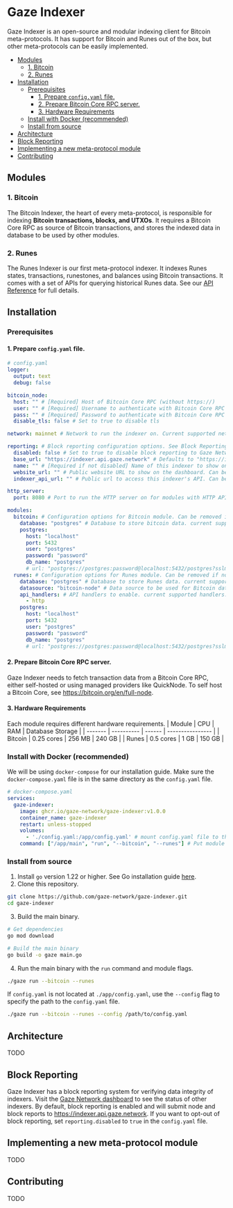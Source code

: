 <!-- omit from toc -->
# Gaze Indexer
Gaze Indexer is an open-source and modular indexing client for Bitcoin meta-protocols. It has support for Bitcoin and Runes out of the box, 
but other meta-protocols can be easily implemented.

- [Modules](#modules)
  - [1. Bitcoin](#1-bitcoin)
  - [2. Runes](#2-runes)
- [Installation](#installation)
  - [Prerequisites](#prerequisites)
    - [1. Prepare `config.yaml` file.](#1-prepare-configyaml-file)
    - [2. Prepare Bitcoin Core RPC server.](#2-prepare-bitcoin-core-rpc-server)
    - [3. Hardware Requirements](#3-hardware-requirements)
  - [Install with Docker (recommended)](#install-with-docker-recommended)
  - [Install from source](#install-from-source)
- [Architecture](#architecture)
- [Block Reporting](#block-reporting)
- [Implementing a new meta-protocol module](#implementing-a-new-meta-protocol-module)
- [Contributing](#contributing)

## Modules
### 1. Bitcoin
The Bitcoin Indexer, the heart of every meta-protocol, is responsible for indexing **Bitcoin transactions, blocks, and UTXOs**. It requires a Bitcoin Core RPC as source of Bitcoin transactions, 
and stores the indexed data in database to be used by other modules.

### 2. Runes
The Runes Indexer is our first meta-protocol indexer. It indexes Runes states, transactions, runestones, and balances using Bitcoin transactions.
It comes with a set of APIs for querying historical Runes data. See our [API Reference](https://documenter.getpostman.com/view/28396285/2sA3Bn7Cxr) for full details.

## Installation
### Prerequisites
#### 1. Prepare `config.yaml` file.
```yaml
# config.yaml
logger:
  output: text
  debug: false

bitcoin_node:
  host: "" # [Required] Host of Bitcoin Core RPC (without https://)
  user: "" # [Required] Username to authenticate with Bitcoin Core RPC
  pass: "" # [Required] Password to authenticate with Bitcoin Core RPC
  disable_tls: false # Set to true to disable tls

network: mainnet # Network to run the indexer on. Current supported networks: "mainnet" | "testnet"

reporting: # Block reporting configuration options. See Block Reporting section for more details.
  disabled: false # Set to true to disable block reporting to Gaze Network. Default is false.
  base_url: "https://indexer.api.gaze.network" # Defaults to "https://indexer.api.gaze.network" if left empty
  name: "" # [Required if not disabled] Name of this indexer to show on the Gaze Network dashboard
  website_url: "" # Public website URL to show on the dashboard. Can be left empty.
  indexer_api_url: "" # Public url to access this indexer's API. Can be left empty if you want to keep your indexer private.

้http_server:
  port: 8080 # Port to run the HTTP server on for modules with HTTP API handlers.

modules:
  bitcoin: # Configuration options for Bitcoin module. Can be removed if not used.
    database: "postgres" # Database to store bitcoin data. current supported databases: "postgres"
    postgres:
      host: "localhost"
      port: 5432
      user: "postgres"
      password: "password"
      db_name: "postgres"
      # url: "postgres://postgres:password@localhost:5432/postgres?sslmode=prefer" # [Optional] This will override other database credentials above.
  runes: # Configuration options for Runes module. Can be removed if not used.
    database: "postgres" # Database to store Runes data. current supported databases: "postgres"
    datasource: "bitcoin-node" # Data source to be used for Bitcoin data. current supported data sources: "bitcoin-node" | "postgres". If "postgres" is used, the connected database must be the same database as the Bitcoin module.
    api_handlers: # API handlers to enable. current supported handlers: "http"
      - http
    postgres:
      host: "localhost"
      port: 5432
      user: "postgres"
      password: "password"
      db_name: "postgres"
      # url: "postgres://postgres:password@localhost:5432/postgres?sslmode=prefer" # [Optional] This will override other database credentials above.
```

#### 2. Prepare Bitcoin Core RPC server.  
Gaze Indexer needs to fetch transaction data from a Bitcoin Core RPC, either self-hosted or using managed providers like QuickNode.
To self host a Bitcoin Core, see https://bitcoin.org/en/full-node.

#### 3. Hardware Requirements
Each module requires different hardware requirements.
| Module  | CPU        | RAM    | Database Storage |
| ------- | ---------- | ------ | ---------------- |
| Bitcoin | 0.25 cores | 256 MB | 240 GB           |
| Runes   | 0.5 cores  | 1 GB   | 150 GB           |

### Install with Docker (recommended)
We will be using `docker-compose` for our installation guide. Make sure the `docker-compose.yaml` file is in the same directory as the `config.yaml` file.
```yaml
# docker-compose.yaml
services:
  gaze-indexer:
    image: ghcr.io/gaze-network/gaze-indexer:v1.0.0
    container_name: gaze-indexer
    restart: unless-stopped
    volumes:
      - './config.yaml:/app/config.yaml' # mount config.yaml file to the container as "/app/config.yaml"
    command: ["/app/main", "run", "--bitcoin", "--runes"] # Put module flags after "run" commands to select which modules to run.
```

### Install from source
1. Install `go` version 1.22 or higher. See Go installation guide [here](https://go.dev/doc/install). 
2. Clone this repository.
```bash
git clone https://github.com/gaze-network/gaze-indexer.git
cd gaze-indexer
```
3. Build the main binary.
```bash
# Get dependencies
go mod download

# Build the main binary
go build -o gaze main.go
```
4. Run the main binary with the `run` command and module flags.
```bash
./gaze run --bitcoin --runes
```
If `config.yaml` is not located at `./app/config.yaml`, use the `--config` flag to specify the path to the `config.yaml` file.
```bash
./gaze run --bitcoin --runes --config /path/to/config.yaml
```

## Architecture
TODO

## Block Reporting
Gaze Indexer has a block reporting system for verifying data integrity of indexers. Visit the [Gaze Network dashboard](https://dash.gaze.network) to see the status of other indexers.
By default, block reporting is enabled and will submit node and block reports to https://indexer.api.gaze.network.
If you want to opt-out of block reporting, set `reporting.disabled` to `true` in the `config.yaml` file.

## Implementing a new meta-protocol module
TODO

## Contributing
TODO
